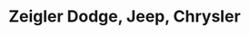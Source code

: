 ---
title: "Zeigler Dodge, Jeep, Chrysler"
url: /downers-grove/zeigler-dodge-jeep-chrysler/
shop: Autohaus
---